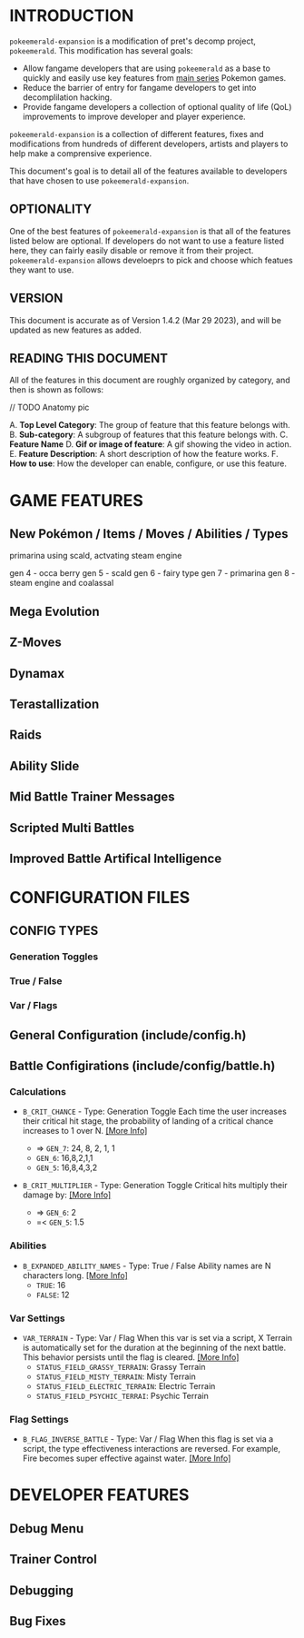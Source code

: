 # INTRODUCTION
`pokeemerald-expansion` is a modification of pret's decomp project, `pokeemerald`. This modification has several goals:

- Allow fangame developers that are using `pokeemerald` as a base to quickly and easily use key features from [main series](https://bulbapedia.bulbagarden.net/wiki/Core_series) Pokemon games.
- Reduce the barrier of entry for fangame developers to get into decomplilation hacking.
- Provide fangame developers a collection of optional quality of life (QoL) improvements to improve developer and player experience.

`pokeemerald-expansion` is a collection of different features, fixes and modifications from hundreds of different developers, artists and players to help make a comprensive experience.

This document's goal is to detail all of the features available to developers that have chosen to use `pokeemerald-expansion`. 

## OPTIONALITY
One of the best features of `pokeemerald-expansion` is that all of the features listed below are optional. If developers do not want to use a feature listed here, they can fairly easily disable or remove it from their project. `pokeemerald-expansion` allows develoeprs to pick and choose which featues they want to use.

## VERSION
This document is accurate as of Version 1.4.2 (Mar 29 2023), and will be updated as new features as added.

## READING THIS DOCUMENT

All of the features in this document are roughly organized by category, and then is shown as follows:

// TODO Anatomy pic

A. **Top Level Category**: The group of feature that this feature belongs with.
B. **Sub-category**: A subgroup of features that this feature belongs with.
C. **Feature Name**
D. **Gif or image of feature**: A gif showing the video in action.
E. **Feature Description**: A short description of how the feature works.
F. **How to use**: How the developer can enable, configure, or use this feature.

# GAME FEATURES
## New Pokémon / Items / Moves / Abilities / Types
primarina using scald, actvating steam engine

gen 4 - occa berry
gen 5 - scald
gen 6 - fairy type
gen 7 - primarina
gen 8 - steam engine and coalassal

## Mega Evolution

## Z-Moves

## Dynamax

## Terastallization

## Raids

## Ability Slide

## Mid Battle Trainer Messages

## Scripted Multi Battles

## Improved Battle Artifical Intelligence

# CONFIGURATION FILES
## CONFIG TYPES
### Generation Toggles

### True / False

### Var / Flags

## General Configuration (include/config.h)

## Battle Configirations (include/config/battle.h)
### Calculations 

- `B_CRIT_CHANCE` - Type: Generation Toggle
Each time the user increases their critical hit stage, the probability of landing of a critical chance increases to 1 over N. [\[More Info\]]()
    - => `GEN_7`: 24, 8, 2, 1, 1
    - `GEN_6`: 16,8,2,1,1
    - `GEN_5`: 16,8,4,3,2

- `B_CRIT_MULTIPLIER` - Type: Generation Toggle
Critical hits multiply their damage by: [\[More Info\]]()
    - => `GEN_6`: 2
    - =< `GEN_5`: 1.5

### Abilities

- `B_EXPANDED_ABILITY_NAMES` - Type: True / False
Ability names are N characters long. [\[More Info\]]()
    - `TRUE`: 16
    - `FALSE`: 12

### Var Settings

- `VAR_TERRAIN` - Type: Var / Flag
When this var is set via a script, X Terrain is automatically set for the duration at the beginning of the next battle. This behavior persists until the flag is cleared. [\[More Info\]]()
    - `STATUS_FIELD_GRASSY_TERRAIN`: Grassy Terrain
    - `STATUS_FIELD_MISTY_TERRAIN`: Misty Terrain
    - `STATUS_FIELD_ELECTRIC_TERRAIN`: Electric Terrain
    - `STATUS_FIELD_PSYCHIC_TERRAI`: Psychic Terrain

### Flag Settings

- `B_FLAG_INVERSE_BATTLE` - Type: Var / Flag
When this flag is set via a script, the type effectiveness interactions are reversed. For example, Fire becomes super effective against water. [\[More Info\]]()

# DEVELOPER FEATURES

## Debug Menu

## Trainer Control

## Debugging 

## Bug Fixes
